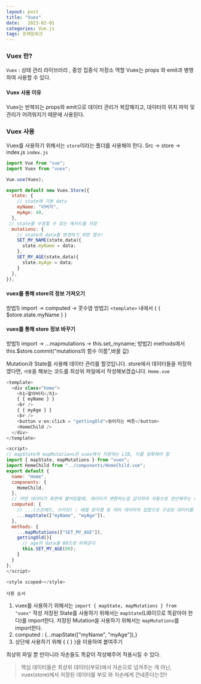 ```yaml
---
layout: post
title: "Vuex"
date:   2023-02-01
categories: Vue.js
tags: 프레임워크
---
```


### Vuex 란?
`Vuex` : 상태 관리 라이브러리 , 중앙 집중식 저장소 역할
Vuex는 props 와 emit과 병행하여 사용할 수 있다.

#### Vuex 사용 이유
Vuex는 반복되는 props와 emit으로 데이터 관리가 복잡해지고, 데이터의 위치 파악 및 관리가 어려워지기 때문에 사용된다.

### Vuex 사용
Vuex를 사용하기 위해서는 `store`이라는 폴더를 사용해야 한다.
Src -> store -> index.js
`index.js`
```js
import Vue from "vue";
import Vuex from "vuex";

Vue.use(Vuex);

export default new Vuex.Store({
  state: {
    // state에 기본 data
    myName: "아버지",
    myAge: 40,
  },
 // state를 수정할 수 있는 메서드를 저장
  mutations: {
    // state의 data를 변경하기 위한 함수!
    SET_MY_NAME(state,data){
      state.myName = data;
    },
    SET_MY_AGE(state,data){
      state.myAge = data;
    }
  },
});
```
#### vuex를 통해 store의 정보 가져오기
방법1) import -> computed -> 콧수염
방법2) `<template>` 내에서 { { $store.state.myName } }

#### vuex를 통해 store 정보 바꾸기
방법1)  import -> …mapmutations -> this.set_myname;
방법2) methods에서 this.$store.commit(“mutations의 함수 이름”,바꿀 값)

Mutation과 State를 사용해 데이터 관리를 할것입니다.
store에서 데이터들을 저장하였다면, `사용`을 해보는 코드를 최상위 파일에서 작성해보겠습니다.
`Home.vue`
```js
<template>
  <div class="home">
    <h1>할아버지</h1>
    { { myName } }
    <br />
    { { myAge } }
    <br />
    <button v-on:click = "gettingOld">늙어지는 버튼</button>
    <HomeChild />
  </div>
</template>

<script>
// mapState와 mapMutations은 vuex에서 지원하는 LIB, 이름 정확해야 함
import { mapState, mapMutations } from "vuex";
import HomeChild from "../components/HomeChild.vue";
export default {
  name: "Home",
  components: {
    HomeChild,
  },
  // 어떤 데이터가 화면에 붙어있을때, 데이터가 변환하는걸 감지하여 자동으로 연산해주는 vuex 기능
  computed: {
    // ...(스프레드, 쓰리닷) : 배열 문자열 등 여러 데이터의 집합으로 구성된 데이터를 풀어버리는 역할
    ...mapState(["myName", "myAge"]),
  },
  methods: {
    ...mapMutations(["SET_MY_AGE"]),
    gettingOld(){
      // age의 data를 80으로 바꿔준다
      this.SET_MY_AGE(80);
    }
  }
};
</script>

<style scoped></style>
```
`사용 순서`
1. vuex를 사용하기 위해서는 `import { mapState, mapMutations } from "vuex"` 작성
저장된 State를 사용하기 위해서는 `mapState`(LIB이므로 똑같아야 한다)를 import한다. 
저장된 Mutation을 사용하기 위해서는 `mapMutations`를 import한다.
2. computed : {...mapState(["myName", "myAge"]),}
3. 상단에 사용하기 위해 { { } }을 이용하여 붙여주기

최상위 파일 뿐 만아니라 자손들도 똑같이 작성해주어 적용시킬 수 있다.
>핵심
데이터들은 최상위 데이터(부모)에서 자손으로 넘겨주는 게 아닌, vuex(store)에서 저장된 데이터를 부모 와 자손에게 건네준다는것!!
